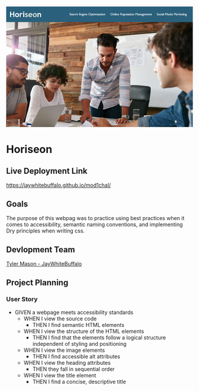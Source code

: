 ![Horeiseon](.\assets\images\Horiseon.png)

# **Horiseon**   

## **Live Deployment Link**
https://jaywhitebuffalo.github.io/mod1chal/

## **Goals**

The purpose of this webpag was to practice using best practices when it comes to accessibility, semantic naming conventions, and implementing Dry principles when writing css.

## **Devlopment Team**
[Tyler Mason - JayWhiteBuffalo](https://github.com/JayWhiteBuffalo)

## **Project  Planning**

### **User Story**

- GIVEN a webpage meets accessibility standards <br>
    - WHEN I view the source code<br>
        - THEN I find semantic HTML elements<br>
    - WHEN I view the structure of the HTML elements<br>
        - THEN I find that the elements follow a logical structure independent of styling and positioning<br>
    - WHEN I view the image elements<br>
        - THEN I find accessible alt attributes<br>
    - WHEN I view the heading attributes<br>
        - THEN they fall in sequential order<br>
    - WHEN I view the title element<br>
        - THEN I find a concise, descriptive title<br>

 